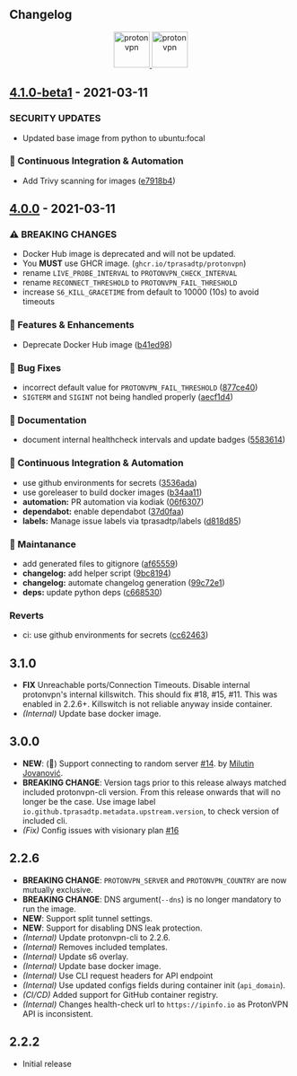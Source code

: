 <!-- markdownlint-disable MD033 -->

## Changelog

<p align="center">
  <a href="https://protonvpn.com" target="_blank" rel="noreferrer">
    <img src="https://static.prasadt.com/logos/proton/scalable/protonvpn-wide.svg" height="64" alt="protonvpn">
  </a>
  <a href="https://ghcr.io/tprasadtp/protonvpn" target="_blank" rel="noreferrer">
    <img src="https://static.prasadt.com/logos/software/docker-engine-wide.svg" height="64" alt="protonvpn">
  </a>
</p>


<a name="4.1.0-beta1"></a>
## [4.1.0-beta1] - 2021-03-11

###  SECURITY UPDATES
- Updated base image from python to ubuntu:focal

### 🤖 Continuous Integration & Automation
- Add Trivy scanning for images ([e7918b4](https://github.com/tprasadtp/protonvpn-docker/commit/e7918b4650c0780ff9775842b9975682f913ddb2))


<a name="4.0.0"></a>
## [4.0.0] - 2021-03-11

### ⚠️ BREAKING CHANGES
- Docker Hub image is deprecated and will not be updated.
- You **MUST** use GHCR image. (`ghcr.io/tprasadtp/protonvpn`)
- rename `LIVE_PROBE_INTERVAL` to `PROTONVPN_CHECK_INTERVAL`
- rename `RECONNECT_THRESHOLD` to `PROTONVPN_FAIL_THRESHOLD`
- increase `S6_KILL_GRACETIME` from default to 10000 (10s) to avoid timeouts

### 🍒 Features & Enhancements
- Deprecate Docker Hub image ([b41ed98](https://github.com/tprasadtp/protonvpn-docker/commit/b41ed98d5471e17e1470822407756d239d575124))

### 🐛 Bug Fixes
- incorrect default value for `PROTONVPN_FAIL_THRESHOLD` ([877ce40](https://github.com/tprasadtp/protonvpn-docker/commit/877ce405ba58e5fc643c096912b99c9e97a9d687))
- `SIGTERM` and `SIGINT` not being handled properly ([aecf1d4](https://github.com/tprasadtp/protonvpn-docker/commit/aecf1d4eb32e11749faebf38068e468266422775))

### 📖 Documentation
- document internal healthcheck intervals and update badges ([5583614](https://github.com/tprasadtp/protonvpn-docker/commit/5583614d9954826a3077f1567f2818d0e4771635))

### 🤖 Continuous Integration & Automation
- use github environments for secrets ([3536ada](https://github.com/tprasadtp/protonvpn-docker/commit/3536adabb497f2368d08b6dca26fda171b26e92e))
- use goreleaser to build docker images ([b34aa11](https://github.com/tprasadtp/protonvpn-docker/commit/b34aa11b61614579b46dd389ce97bf61992d2b21))
- **automation:** PR automation via kodiak ([06f6307](https://github.com/tprasadtp/protonvpn-docker/commit/06f63078ac79de67c4f6d315a16ac75bbf6b99c4))
- **dependabot:** enable dependabot ([37d0faa](https://github.com/tprasadtp/protonvpn-docker/commit/37d0faa2633cf50a37868a521035d8402066dc6c))
- **labels:** Manage issue labels via tprasadtp/labels ([d818d85](https://github.com/tprasadtp/protonvpn-docker/commit/d818d856fe6660b48ed90c82a7a3c23eea2483cd))

### 🥺 Maintanance
- add generated files to gitignore ([af65559](https://github.com/tprasadtp/protonvpn-docker/commit/af6555906a4ea95f342cfbe947c4f6fc00b7357f))
- **changelog:**  add helper script ([9bc8194](https://github.com/tprasadtp/protonvpn-docker/commit/9bc8194dc373e6e34a791d044f1afc2c2fb32002))
- **changelog:** automate changelog generation ([99c72e1](https://github.com/tprasadtp/protonvpn-docker/commit/99c72e1233757c5cf79412709977212156c31434))
- **deps:** update python deps ([c668530](https://github.com/tprasadtp/protonvpn-docker/commit/c668530e252a6969d0f3f782b282feea0875a4b6))

### Reverts
- ci: use github environments for secrets ([cc62463](https://github.com/tprasadtp/protonvpn-docker/commit/cc62463de3e35c318a94147c55e38a921d7f9287))


<!-- tag references -->
[4.1.0-beta1]: https://github.com/tprasadtp/protonvpn-docker/compare/4.0.0...4.1.0-beta1
[4.0.0]: https://github.com/tprasadtp/protonvpn-docker/compare/3.1.0...4.0.0
<!-- old changelog-->
## 3.1.0

- **FIX** Unreachable ports/Connection Timeouts. Disable internal protonvpn's internal killswitch. This should fix #18, #15, #11. This was enabled in 2.2.6+. Killswitch is not reliable anyway inside container.
- _(Internal)_ Update base docker image.

## 3.0.0

- **NEW**: (🍒) Support connecting to random server [#14](https://github.com/tprasadtp/protonvpn-docker/pull/14).
by [Milutin Jovanović](https://github.com/tprasadtp/protonvpn-docker/pull/14).
- **BREAKING CHANGE**: Version tags prior to this release always matched included protonvpn-cli version.
From this release onwards that will no longer be the case. Use image label `io.github.tprasadtp.metadata.upstream.version`,
to check version of included cli.
- _(Fix)_ Config issues with visionary plan [#16](https://github.com/tprasadtp/protonvpn-docker/issues/16)

## 2.2.6

- **BREAKING CHANGE**: `PROTONVPN_SERVER` and `PROTONVPN_COUNTRY` are now mutually exclusive.
- **BREAKING CHANGE**: DNS argument(`--dns`) is no longer mandatory to run the image.
- **NEW**: Support split tunnel settings.
- **NEW**: Support for disabling DNS leak protection.
- _(Internal)_ Update protonvpn-cli to 2.2.6.
- _(Internal)_ Removes included templates.
- _(Internal)_ Update s6 overlay.
- _(Internal)_ Update base docker image.
- _(Internal)_ Use CLI request headers for API endpoint
- _(Internal)_ Use updated configs fields during container init (`api_domain`).
- _(CI/CD)_ Added support for GitHub container registry.
- _(Internal)_ Changes health-check url to `https://ipinfo.io` as ProtonVPN API is inconsistent.

## 2.2.2

- Initial release

